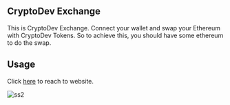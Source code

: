 ## CryptoDev Exchange
This is CryptoDev Exchange. Connect your wallet and swap your Ethereum with CryptoDev Tokens.
So to achieve this, you should have some ethereum to do the swap.

## Usage
Click [here](https://cryptodev-exchange-rosy.vercel.app/) to reach to website.

![ss2](https://github.com/xlr8nur/cryptodev-exchange/assets/97341887/34bb3faa-f6d9-420d-85b3-eddce956a59f)
